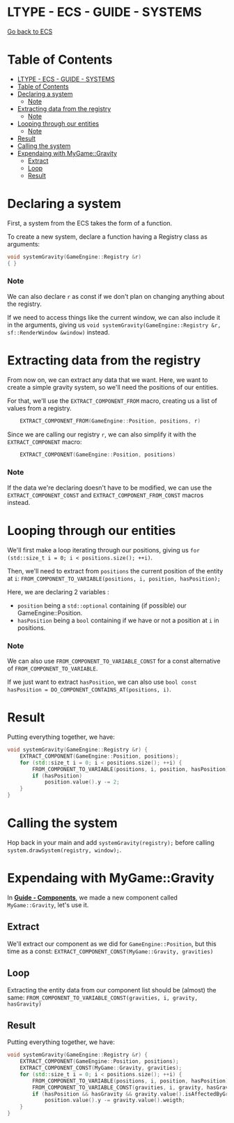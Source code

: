 # LTYPE - ECS - GUIDE - SYSTEMS

[Go back to ECS](../../ECS.md)

# Table of Contents
- [LTYPE - ECS - GUIDE - SYSTEMS](#ltype---ecs---guide---systems)
- [Table of Contents](#table-of-contents)
- [Declaring a system](#declaring-a-system)
    - [Note](#note)
- [Extracting data from the registry](#extracting-data-from-the-registry)
    - [Note](#note-1)
- [Looping through our entities](#looping-through-our-entities)
    - [Note](#note-2)
- [Result](#result)
- [Calling the system](#calling-the-system)
- [Expendaing with MyGame::Gravity](#expendaing-with-mygamegravity)
  - [Extract](#extract)
  - [Loop](#loop)
  - [Result](#result-1)

# Declaring a system

First, a system from the ECS takes the form of a function.

To create a new system, declare a function having a Registry class as arguments:

```cpp
void systemGravity(GameEngine::Registry &r)
{ }
```

### Note

We can also declare `r` as const if we don't plan on changing anything about the registry.

If we need to access things like the current window, we can also include it in the arguments, giving us `void systemGravity(GameEngine::Registry &r, sf::RenderWindow &window)` instead.

# Extracting data from the registry

From now on, we can extract any data that we want. Here, we want to create a simple gravity system, so we'll need the positions of our entities.

For that, we'll use the `EXTRACT_COMPONENT_FROM` macro, creating us a list of values from a registry.

```cpp
    EXTRACT_COMPONENT_FROM(GameEngine::Position, positions, r)
```

Since we are calling our registry `r`, we can also simplify it with the `EXTRACT_COMPONENT` macro:

```cpp
    EXTRACT_COMPONENT(GameEngine::Position, positions)
```

### Note

If the data we're declaring doesn't have to be modified, we can use the `EXTRACT_COMPONENT_CONST` and `EXTRACT_COMPONENT_FROM_CONST` macros instead.

# Looping through our entities

We'll first make a loop iterating through our positions, giving us `for (std::size_t i = 0; i < positions.size(); ++i)`.

Then, we'll need to extract from `positions` the current position of the entity at `i`: `FROM_COMPONENT_TO_VARIABLE(positions, i, position, hasPosition);`

Here, we are declaring 2 variables :
- `position` being a `std::optional` containing (if possible) our GameEngine::Position.
- `hasPosition` being a `bool` containing if we have or not a position at `i` in positions.

### Note

We can also use `FROM_COMPONENT_TO_VARIABLE_CONST` for a const alternative of `FROM_COMPONENT_TO_VARIABLE`.

If we just want to extract `hasPosition`, we can also use `bool const hasPosition = DO_COMPONENT_CONTAINS_AT(positions, i)`.


# Result

Putting everything together, we have:

```cpp
void systemGravity(GameEngine::Registry &r) {
    EXTRACT_COMPONENT(GameEngine::Position, positions);
    for (std::size_t i = 0; i < positions.size(); ++i) {
        FROM_COMPONENT_TO_VARIABLE(positions, i, position, hasPosition);
        if (hasPosition)
            position.value().y -= 2;
    }
}
```

# Calling the system

Hop back in your main and add `systemGravity(registry);` before calling `system.drawSystem(registry, window);`.

# Expendaing with MyGame::Gravity

In [**Guide - Components**](ecs/guides/COMPONENTS.md), we made a new component called `MyGame::Gravity`, let's use it.

## Extract

We'll extract our component as we did for `GameEngine::Position`, but this time as a const: `EXTRACT_COMPONENT_CONST(MyGame::Gravity, gravities)`

## Loop

Extracting the entity data from our component list should be (almost) the same: `FROM_COMPONENT_TO_VARIABLE_CONST(gravities, i, gravity, hasGravity)`

## Result

Putting everything together, we have:

```cpp
void systemGravity(GameEngine::Registry &r) {
    EXTRACT_COMPONENT(GameEngine::Position, positions);
    EXTRACT_COMPONENT_CONST(MyGame::Gravity, gravities);
    for (std::size_t i = 0; i < positions.size(); ++i) {
        FROM_COMPONENT_TO_VARIABLE(positions, i, position, hasPosition);
        FROM_COMPONENT_TO_VARIABLE_CONST(gravities, i, gravity, hasGravity);
        if (hasPosition && hasGravity && gravity.value().isAffectedByGravity)
            position.value().y -= gravity.value().weigth;
    }
}
```
